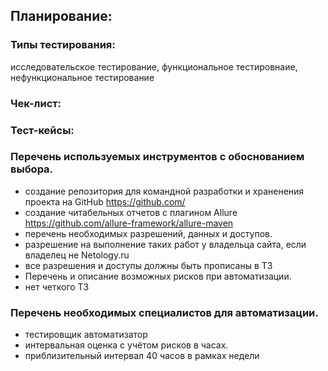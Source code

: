 ## Планирование: 

### Типы тестирования: 
исследовательское тестирование,
функциональное тестировнаие,
нефункциональное тестирование
### Чек-лист: 

### Тест-кейсы:

### Перечень используемых инструментов с обоснованием выбора.
* создание репозитория для командной разработки и храненения проекта на GitHub https://github.com/
* создание читабельных отчетов с плагином Allure https://github.com/allure-framework/allure-maven
* перечень необходимых разрешений, данных и доступов.
* разрешение на выполнение таких работ у владельца сайта, если владелец не Netology.ru
* все разрешения и доступы должны быть прописаны в ТЗ
* Перечень и описание возможных рисков при автоматизации.
* нет четкого ТЗ

### Перечень необходимых специалистов для автоматизации.
* тестировщик автоматизатор
* интервальная оценка с учётом рисков в часах.
* приблизительный интервал 40 часов в рамках недели